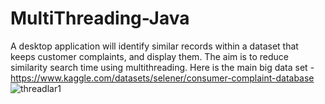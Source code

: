 # MultiThreading-Java
A desktop application will identify similar records within a dataset that keeps customer complaints, and display them. The aim is to reduce similarity search time using multithreading.
Here is the main big data set - https://www.kaggle.com/datasets/selener/consumer-complaint-database
![threadlar1](https://user-images.githubusercontent.com/130709461/235952805-b079814d-7ff5-4cdb-875a-44835db9e44c.png)
